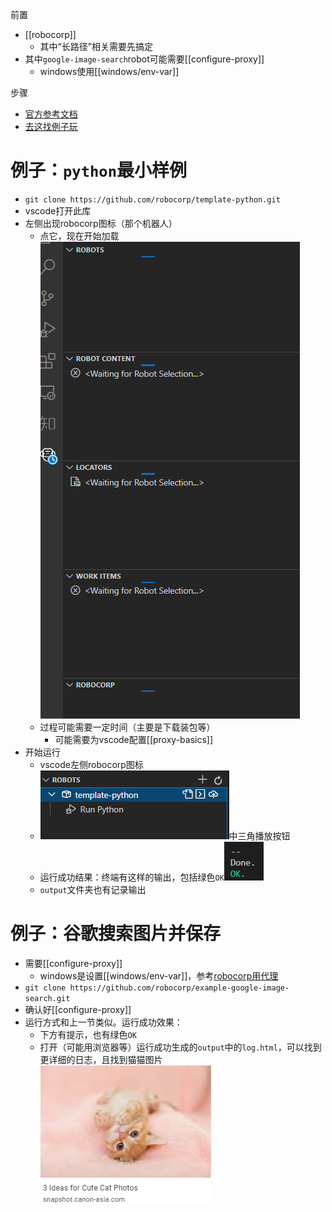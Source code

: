 前置
- [[robocorp]]
  - 其中“长路径”相关需要先搞定
- 其中`google-image-search`robot可能需要[[configure-proxy]]
  - windows使用[[windows/env-var]]

步骤
- [官方参考文档](https://robocorp.com/docs/setup/robot-structure)
- [去这找例子玩](https://robocorp.com/portal/)
# 例子：`python`最小样例
- `git clone https://github.com/robocorp/template-python.git`
- vscode打开此库
- 左侧出现robocorp图标（那个机器人）
  - 点它，现在开始加载![](my-first-robot.png)
  - 过程可能需要一定时间（主要是下载装包等）
    - 可能需要为vscode配置[[proxy-basics]]
- 开始运行
  - vscode左侧robocorp图标
  - ![](start.png)中三角播放按钮
  - 运行成功结果：终端有这样的输出，包括绿色`OK`![](success-terminal.png)
  - `output`文件夹也有记录输出
# 例子：谷歌搜索图片并保存
- 需要[[configure-proxy]]
  - windows是设置[[windows/env-var]]，参考[robocorp用代理](https://robocorp.com/docs/troubleshooting/firewall-and-proxies)
- `git clone https://github.com/robocorp/example-google-image-search.git`
- 确认好[[configure-proxy]]
- 运行方式和上一节类似。运行成功效果：
  - 下方有提示，也有绿色`OK`
  - 打开（可能用浏览器等）运行成功生成的`output`中的`log.html`，可以找到更详细的日志，且找到猫猫图片![](cat.png)